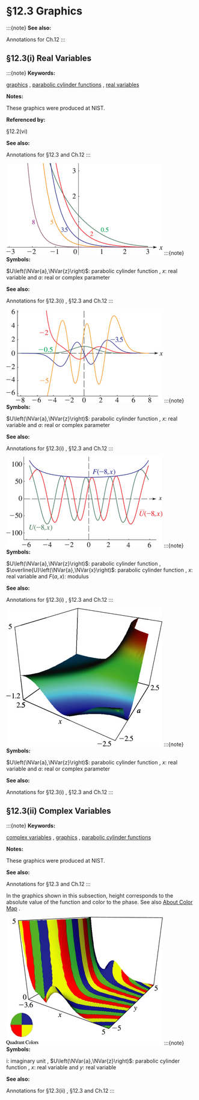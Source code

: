 # §12.3 Graphics

:::{note}
**See also:**

Annotations for Ch.12
:::


## §12.3(i) Real Variables

:::{note}
**Keywords:**

[graphics](http://dlmf.nist.gov/search/search?q=graphics) , [parabolic cylinder functions](http://dlmf.nist.gov/search/search?q=parabolic%20cylinder%20functions) , [real variables](http://dlmf.nist.gov/search/search?q=real%20variables)

**Notes:**

These graphics were produced at NIST.

**Referenced by:**

§12.2(vi)

**See also:**

Annotations for §12.3 and Ch.12
:::

<a id="i.fig1"></a>

![Figure 12.3.1: $U\left(a,x\right)$ , $a$ = 0.5, 2, 3.5, 5, 8.](../html/12/3/F1.png)
:::{note}
**Symbols:**

$U\left(\NVar{a},\NVar{z}\right)$: parabolic cylinder function , $x$: real variable and $a$: real or complex parameter

**See also:**

Annotations for §12.3(i) , §12.3 and Ch.12
:::

<a id="i.fig2"></a>

![Figure 12.3.3: $U\left(a,x\right)$ , $a$ = $-0.5$ , $-2$ , $-3.5$ , $-5$ .](../html/12/3/F3.png)
:::{note}
**Symbols:**

$U\left(\NVar{a},\NVar{z}\right)$: parabolic cylinder function , $x$: real variable and $a$: real or complex parameter

**See also:**

Annotations for §12.3(i) , §12.3 and Ch.12
:::

<a id="i.fig3"></a>

![Figure 12.3.5: $U\left(-8,x\right)$ , $\overline{U}\left(-8,x\right)$ , $F(-8,x)$ , $-4\sqrt{2}\leq x\leq 4\sqrt{2}$ .](../html/12/3/F5.png)
:::{note}
**Symbols:**

$U\left(\NVar{a},\NVar{z}\right)$: parabolic cylinder function , $\overline{U}\left(\NVar{a},\NVar{x}\right)$: parabolic cylinder function , $x$: real variable and $F(a,x)$: modulus

**See also:**

Annotations for §12.3(i) , §12.3 and Ch.12
:::

<a id="i.fig4"></a>

![Figure 12.3.7: $U\left(a,x\right)$ , $-2.5\leq a\leq 2.5$ , $-2.5\leq x\leq 2.5$ . 3D Help](../html/12/3/F7.png)
:::{note}
**Symbols:**

$U\left(\NVar{a},\NVar{z}\right)$: parabolic cylinder function , $x$: real variable and $a$: real or complex parameter

**See also:**

Annotations for §12.3(i) , §12.3 and Ch.12
:::


## §12.3(ii) Complex Variables

:::{note}
**Keywords:**

[complex variables](http://dlmf.nist.gov/search/search?q=complex%20variables) , [graphics](http://dlmf.nist.gov/search/search?q=graphics) , [parabolic cylinder functions](http://dlmf.nist.gov/search/search?q=parabolic%20cylinder%20functions)

**Notes:**

These graphics were produced at NIST.

**See also:**

Annotations for §12.3 and Ch.12
:::

In the graphics shown in this subsection, height corresponds to the absolute value of the function and color to the phase. See also [About Color Map](./help/vrml/aboutcolor.md "In Viewing DLMF Interactive 3D Graphics ‣ Need Help?") .

<a id="ii.fig1"></a>

![Figure 12.3.9: $U\left(3.5,x+iy\right)$ , $-3.6\leq x\leq 5$ , $-5\leq y\leq 5$ . 3D Help](../html/12/3/F9.png)
:::{note}
**Symbols:**

$\mathrm{i}$: imaginary unit , $U\left(\NVar{a},\NVar{z}\right)$: parabolic cylinder function , $x$: real variable and $y$: real variable

**See also:**

Annotations for §12.3(ii) , §12.3 and Ch.12
:::
